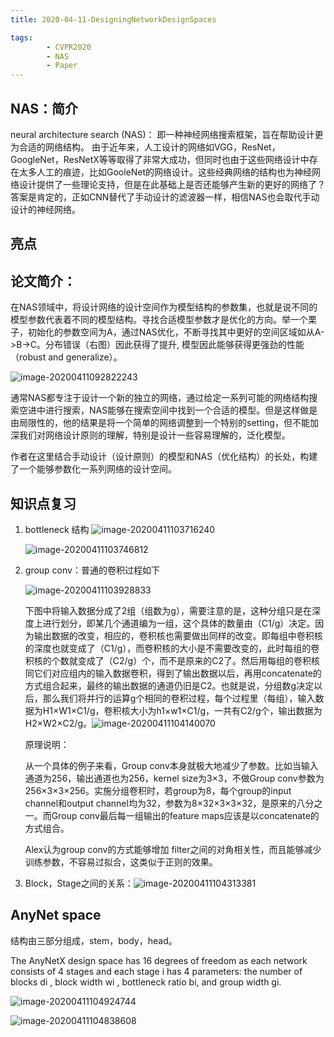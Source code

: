```yaml
---
title: 2020-04-11-DesigningNetworkDesignSpaces

tags: 
        - CVPR2020
        - NAS
        - Paper
---
```


## NAS：简介

neural architecture search (NAS)： 即一种神经网络搜索框架，旨在帮助设计更为合适的网络结构。 由于近年来，人工设计的网络如VGG，ResNet，GoogleNet，ResNetX等等取得了非常大成功，但同时也由于这些网络设计中存在太多人工的痕迹，比如GooleNet的网络设计。这些经典网络的结构也为神经网络设计提供了一些理论支持，但是在此基础上是否还能够产生新的更好的网络了？答案是肯定的，正如CNN替代了手动设计的滤波器一样，相信NAS也会取代手动设计的神经网络。

## 亮点


## 论文简介：



在NAS领域中，将设计网络的设计空间作为模型结构的参数集，也就是说不同的模型参数代表着不同的模型结构。寻找合适模型参数才是优化的方向。举一个栗子，初始化的参数空间为A，通过NAS优化，不断寻找其中更好的空间区域如从A->B->C。分布错误（右图）因此获得了提升, 模型因此能够获得更强劲的性能（robust and generalize）。

![image-20200411092822243](https://tva1.sinaimg.cn/large/007S8ZIlgy1gdwgu76h6bj30iu07kdh0.jpg)

通常NAS都专注于设计一个新的独立的网络，通过给定一系列可能的网络结构搜索空进中进行搜索，NAS能够在搜索空间中找到一个合适的模型。但是这样做是由局限性的，他的结果是将一个简单的网络调整到一个特别的setting，但不能加深我们对网络设计原则的理解，特别是设计一些容易理解的，泛化模型。

作者在这里结合手动设计（设计原则）的模型和NAS（优化结构）的长处，构建了一个能够参数化一系列网络的设计空间。

## 知识点复习

1. bottleneck 结构
   ![image-20200411103716240](https://tva1.sinaimg.cn/large/007S8ZIlgy1gdwguaf35tj30is0ge75k.jpg)

   ![image-20200411103746812](https://tva1.sinaimg.cn/large/007S8ZIlgy1gdwguqhjwbj30p60d6gn6.jpg)

2. group conv：普通的卷积过程如下

   ![image-20200411103928833](https://tva1.sinaimg.cn/large/007S8ZIlgy1gdwgut5eouj30z80g0jwd.jpg)

   下图中将输入数据分成了2组（组数为g），需要注意的是，这种分组只是在深度上进行划分，即某几个通道编为一组，这个具体的数量由（C1/g）决定。因为输出数据的改变，相应的，卷积核也需要做出同样的改变。即每组中卷积核的深度也就变成了（C1/g），而卷积核的大小是不需要改变的，此时每组的卷积核的个数就变成了（C2/g）个，而不是原来的C2了。然后用每组的卷积核同它们对应组内的输入数据卷积，得到了输出数据以后，再用concatenate的方式组合起来，最终的输出数据的通道仍旧是C2。也就是说，分组数g决定以后，那么我们将并行的运算g个相同的卷积过程，每个过程里（每组），输入数据为H1×W1×C1/g，卷积核大小为h1×w1×C1/g，一共有C2/g个，输出数据为H2×W2×C2/g。![image-20200411104140070](https://tva1.sinaimg.cn/large/007S8ZIlgy1gdwguwyn17j30zw0dowj7.jpg)

   原理说明：

   从一个具体的例子来看，Group conv本身就极大地减少了参数。比如当输入通道为256，输出通道也为256，kernel size为3×3，不做Group conv参数为256×3×3×256。实施分组卷积时，若group为8，每个group的input channel和output channel均为32，参数为8×32×3×3×32，是原来的八分之一。而Group conv最后每一组输出的feature maps应该是以concatenate的方式组合。 

   Alex认为group conv的方式能够增加 filter之间的对角相关性，而且能够减少训练参数，不容易过拟合，这类似于正则的效果。

3. Block，Stage之间的关系：![image-20200411104313381](https://tva1.sinaimg.cn/large/007S8ZIlgy1gdwgv0r8uuj30nc0bmmy3.jpg)

## AnyNet space

结构由三部分组成，stem，body，head。

The AnyNetX design space has 16 degrees of freedom as each network consists of 4 stages and each stage i has 4 parameters: the number of blocks di , block width wi , bottleneck ratio bi, and group width gi. 

![image-20200411104924744](https://tva1.sinaimg.cn/large/007S8ZIlgy1gdwgv3wzf8j30ls0ayjsa.jpg)

![image-20200411104838608](https://tva1.sinaimg.cn/large/007S8ZIlgy1gdwgv84hypj30pa0ictba.jpg)



